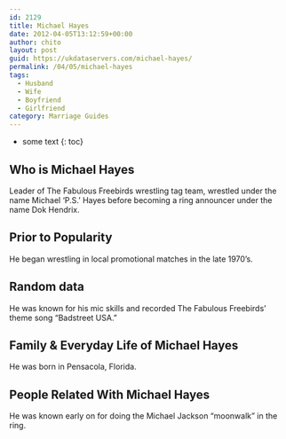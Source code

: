 ```yaml
---
id: 2129
title: Michael Hayes
date: 2012-04-05T13:12:59+00:00
author: chito
layout: post
guid: https://ukdataservers.com/michael-hayes/
permalink: /04/05/michael-hayes
tags:
  - Husband
  - Wife
  - Boyfriend
  - Girlfriend
category: Marriage Guides
---
```


* some text
{: toc}
          
          
## Who is  Michael Hayes
                  
                  
                  
Leader of The Fabulous Freebirds wrestling tag team, wrestled under the name Michael &#8216;P.S.&#8217; Hayes before becoming a ring announcer under the name Dok Hendrix.
                  
                
                
                
## Prior to Popularity 
                  
                  
                  
He began wrestling in local promotional matches in the late 1970&#8217;s.
                  
                
                
                
## Random data 
                  
                  
                  
He was known for his mic skills and recorded The Fabulous Freebirds&#8217; theme song &#8220;Badstreet USA.&#8221;
                  
                
                
                
## Family & Everyday Life of Michael Hayes
                  
                  
                  
He was born in Pensacola, Florida.
                  
                
                
                
## People Related With  Michael Hayes
                  
                  
                  
He was known early on for doing the Michael Jackson &#8220;moonwalk&#8221; in the ring.
                  
                
              
            
          
          
          
    
    
  

